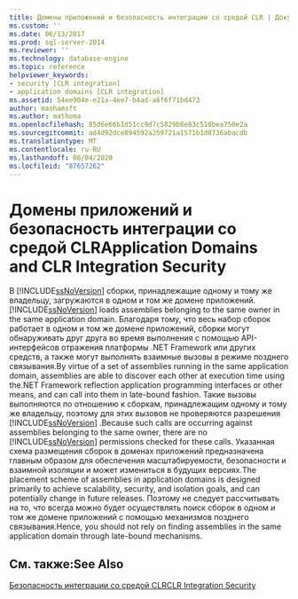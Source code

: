 ```yaml
---
title: Домены приложений и безопасность интеграции со средой CLR | Документация Майкрософт
ms.custom: ''
ms.date: 06/13/2017
ms.prod: sql-server-2014
ms.reviewer: ''
ms.technology: database-engine
ms.topic: reference
helpviewer_keywords:
- security [CLR integration]
- application domains [CLR integration]
ms.assetid: 54ee904e-e21a-4ee7-b4ad-a6f6f71bd473
author: mashamsft
ms.author: mathoma
ms.openlocfilehash: 85d6e66b1d51cc9d7c5829b8e83c510bea750e2a
ms.sourcegitcommit: ad4d92dce894592a259721a1571b1d8736abacdb
ms.translationtype: MT
ms.contentlocale: ru-RU
ms.lasthandoff: 08/04/2020
ms.locfileid: "87657262"
---
```

# <a name="application-domains-and-clr-integration-security"></a><span data-ttu-id="bff5f-102">Домены приложений и безопасность интеграции со средой CLR</span><span class="sxs-lookup"><span data-stu-id="bff5f-102">Application Domains and CLR Integration Security</span></span>
  <span data-ttu-id="bff5f-103">В [!INCLUDE[ssNoVersion](../../includes/ssnoversion-md.md)] сборки, принадлежащие одному и тому же владельцу, загружаются в одном и том же домене приложений.</span><span class="sxs-lookup"><span data-stu-id="bff5f-103">[!INCLUDE[ssNoVersion](../../includes/ssnoversion-md.md)] loads assemblies belonging to the same owner in the same application domain.</span></span> <span data-ttu-id="bff5f-104">Благодаря тому, что весь набор сборок работает в одном и том же домене приложений, сборки могут обнаруживать друг друга во время выполнения с помощью API-интерфейсов отражения платформы .NET Framework или других средств, а также могут выполнять взаимные вызовы в режиме позднего связывания.</span><span class="sxs-lookup"><span data-stu-id="bff5f-104">By virtue of a set of assemblies running in the same application domain, assemblies are able to discover each other at execution time using the.NET Framework reflection application programming interfaces or other means, and can call into them in late-bound fashion.</span></span> <span data-ttu-id="bff5f-105">Такие вызовы выполняются по отношению к сборкам, принадлежащим одному и тому же владельцу, поэтому для этих вызовов не проверяются разрешения [!INCLUDE[ssNoVersion](../../includes/ssnoversion-md.md)] .</span><span class="sxs-lookup"><span data-stu-id="bff5f-105">Because such calls are occurring against assemblies belonging to the same owner, there are no [!INCLUDE[ssNoVersion](../../includes/ssnoversion-md.md)] permissions checked for these calls.</span></span> <span data-ttu-id="bff5f-106">Указанная схема размещения сборок в доменах приложений предназначена главным образом для обеспечения масштабируемости, безопасности и взаимной изоляции и может измениться в будущих версиях.</span><span class="sxs-lookup"><span data-stu-id="bff5f-106">The placement scheme of assemblies in application domains is designed primarily to achieve scalability, security, and isolation goals, and can potentially change in future releases.</span></span> <span data-ttu-id="bff5f-107">Поэтому не следует рассчитывать на то, что всегда можно будет осуществлять поиск сборок в одном и том же домене приложений с помощью механизмов позднего связывания.</span><span class="sxs-lookup"><span data-stu-id="bff5f-107">Hence, you should not rely on finding assemblies in the same application domain through late-bound mechanisms.</span></span>  
  
## <a name="see-also"></a><span data-ttu-id="bff5f-108">См. также:</span><span class="sxs-lookup"><span data-stu-id="bff5f-108">See Also</span></span>  
 [<span data-ttu-id="bff5f-109">Безопасность интеграции со средой CLR</span><span class="sxs-lookup"><span data-stu-id="bff5f-109">CLR Integration Security</span></span>](../../relational-databases/clr-integration/security/clr-integration-security.md)  
  
  
